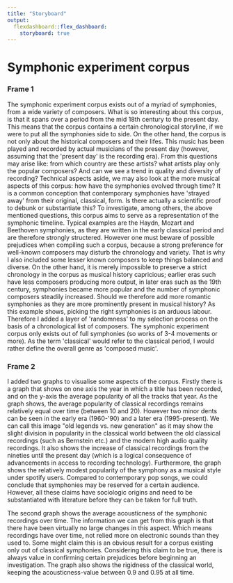 ```yaml
---
title: "Storyboard"
output: 
  flexdashboard::flex_dashboard:
    storyboard: true
---
```


# Symphonic experiment corpus

### Frame 1
The symphonic experiment corpus exists out of a myriad of symphonies, from a wide variety of composers. What is so interesting about this corpus, is that it spans over a period from the mid 18th century to the present day. This means that the corpus contains a certain chronological storyline, if we were to put all the symphonies side to side.
On the other hand, the corpus is not only about the historical composers and their lifes. This music has been played and recorded by actual musicians of the present day (however, assuming that the 'present day' is the recording era).
From this questions may arise like: from which country are these artists? what artists play only the popular composers? And can we see a trend in quality and diversity of recording?
Technical aspects aside, we may also look at the more musical aspects of this corpus: how have the symphonies evolved through time?
It is a common conception that contemporary symphonies have 'strayed away' from their original, classical, form. Is there actually a scientific proof to debunk or substantiate this?
To investigate, among others, the above mentioned questions, this corpus aims to serve as a representation of the symphonic timeline. Typical examples are the Haydn, Mozart and Beethoven symphonies, as they are written in the early classical period and are therefore strongly structered. However one must beware of possible prejudices when compiling such a corpus, because a strong preference for well-known composers may disturb the chronology and variety. That is why I also included some lesser known composers to keep things balanced and diverse. On the other hand, it is merely impossible to preserve a strict chronology in the corpus as musical history capricious; earlier eras such have less composers producing more output, in later eras such as the 19th century, symphonies became more popular and the number of symphonic composers steadily increased. Should we therefore add more romantic symphonies as they are more prominently present in musical history? 
As this example shows, picking the right symphonies is an arduous labour. Therefore I added a layer of 'randomness' to my selection process on the basis of a chronological list of composers.
The symphonic experiment corpus only exists out of full symphonies (so works of 3-4 movements or more). As the term 'classical' would refer to the classical period, I would rather define the overall genre as 'composed music'.

### Frame 2
I added two graphs to visualise some aspects of the corpus. Firstly there is a graph that shows on one axis the year in which a title has been recorded, and on the y-axis the average popularity of all the tracks that year. As the graph shows, the average popularity of classical recordings remains relatively equal over time (between 10 and 20). However two minor dents can be seen in the early era (1960-'90) and a later era (1995-present). We can call this image "old legends vs. new generation" as it may show the slight division in popularity in the classical world between the old classical recordings (such as Bernstein etc.) and the modern high audio quality recordings. It also shows the increase of classical recordings from the nineties until the present day (which is a logical consequence of advancements in access to recording technology).
Furthermore, the graph shows the relatively modest popularity of the symphony as a musical style under spotify users. Compared to contemporary pop songs, we could conclude that symphonies may be reserved for a certain audience. However, all these claims have sociologic origins and need to be substantiated with literature before they can be taken for full truth.

The second graph shows the average acousticness of the symphonic recordings over time. The information we can get from this graph is that there have been virtually no large changes in this aspect. Which means recordings have over time, not relied more on electronic sounds than they used to. Some might claim this is an obvious result for a corpus existing only out of classical symphonies. Considering this claim to be true, there is always value in confirming certain prejudices before beginning an investigation.
The graph also shows the rigidness of the classical world, keeping the acousticness-value between 0.9 and 0.95 at all time.
